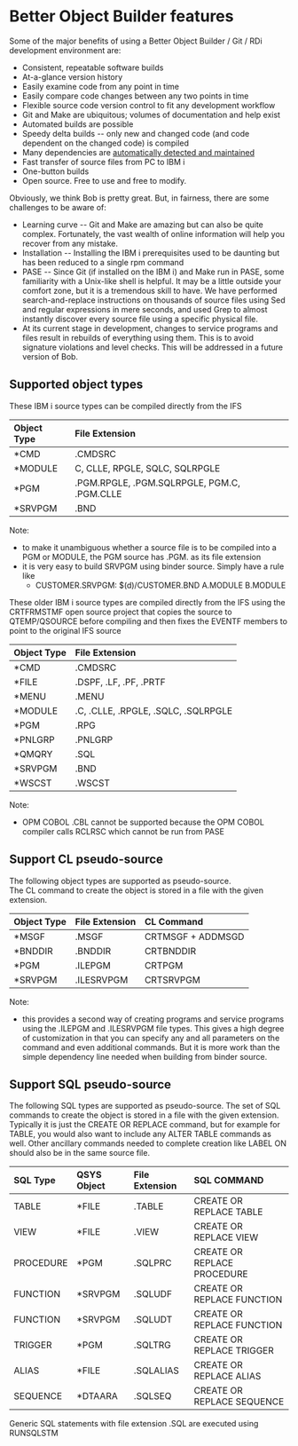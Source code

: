 # Better Object Builder features

Some of the major benefits of using a Better Object Builder / Git / RDi development environment are:

* Consistent, repeatable software builds
* At-a-glance version history
* Easily examine code from any point in time
* Easily compare code changes between any two points in time
* Flexible source code version control to fit any development workflow
* Git and Make are ubiquitous; volumes of documentation and help exist
* Automated builds are possible
* Speedy delta builds -- only new and changed code (and code dependent on the changed code) is compiled
* Many dependencies are [automatically detected and maintained](https://github.com/IBM/ibmi-bob/wiki/create-makefile#a-note-about-dependencies)
* Fast transfer of source files from PC to IBM i
* One-button builds
* Open source.  Free to use and free to modify.

Obviously, we think Bob is pretty great.  But, in fairness, there are some challenges to be aware of:

* Learning curve -- Git and Make are amazing but can also be quite complex.  Fortunately, the vast wealth of online information will help you recover from any mistake.
* Installation -- Installing the IBM i prerequisites used to be daunting but has been reduced to a single rpm command
* PASE -- Since Git (if installed on the IBM i) and Make run in PASE, some familiarity with a Unix-like shell is helpful.  It may be a little outside your comfort zone, but it is a tremendous skill to have.  We have performed search-and-replace instructions on thousands of source files using Sed and regular expressions in mere seconds, and used Grep to almost instantly discover every source file using a specific physical file.
* At its current stage in development, changes to service programs and files result in rebuilds of everything using them.  This is to avoid signature violations and level checks.  This will be addressed in a future version of Bob.

## Supported object types

These IBM i source types can be compiled directly from the IFS

| Object Type | File Extension                              |
| :---------- | :------------------------------------------ |
| *CMD        | .CMDSRC                                     |
| *MODULE     | C, CLLE, RPGLE, SQLC, SQLRPGLE              |
| *PGM        | .PGM.RPGLE, .PGM.SQLRPGLE, PGM.C, .PGM.CLLE |
| *SRVPGM     | .BND                                        |

Note:

* to make it unambiguous whether a source file is to be compiled into a PGM or MODULE, the PGM source has .PGM.<srctype> as its file extension
* it is very easy to build SRVPGM using binder source.  Simply have a rule like
  * CUSTOMER.SRVPGM: $(d)/CUSTOMER.BND A.MODULE B.MODULE


These older IBM i source types are compiled directly from the IFS using the CRTFRMSTMF open source project that copies the source to QTEMP/QSOURCE before compiling and then fixes the EVENTF members to point to the original IFS source

| Object Type | File Extension                      |
| :---------- | :---------------------------------- |
| *CMD        | .CMDSRC                             |
| *FILE       | .DSPF, .LF, .PF, .PRTF              |
| *MENU       | .MENU                               |
| *MODULE     | .C, .CLLE, .RPGLE, .SQLC, .SQLRPGLE |
| *PGM        | .RPG                                |
| *PNLGRP     | .PNLGRP                             |
| *QMQRY      | .SQL                                |
| *SRVPGM     | .BND                                |
| *WSCST      | .WSCST                              |

Note:

* OPM COBOL .CBL cannot be supported because the OPM COBOL compiler calls RCLRSC which cannot be run from PASE

## Support CL pseudo-source

The following object types are supported as pseudo-source.  
The CL command to create the object is stored in a file with the given extension.  

| Object Type | File Extension | CL Command        |
| :---------- | :------------- | :---------------- |
| *MSGF       | .MSGF          | CRTMSGF + ADDMSGD |
| *BNDDIR     | .BNDDIR        | CRTBNDDIR         |
| *PGM        | .ILEPGM        | CRTPGM            |
| *SRVPGM     | .ILESRVPGM     | CRTSRVPGM         |

Note:

* this provides a second way of creating programs and service programs using the .ILEPGM and .ILESRVPGM file types.  This gives a high degree of customization in that you can specify any and all parameters on the command and even additional commands.  But it is more work than the simple dependency line needed when building from binder source.

## Support SQL pseudo-source

The following SQL types are supported as pseudo-source.
The set of SQL commands to create the object is stored in a file with the given extension. Typically it is just the CREATE OR REPLACE command, but for example for TABLE, you would also want to include any ALTER TABLE commands as well.  Other ancillary commands needed to complete creation like LABEL ON should also be in the same source file. 

| SQL Type  | QSYS Object | File Extension | SQL COMMAND                 |
| :-------- | :---------- | :------------- | :-------------------------- |
| TABLE     | *FILE       | .TABLE         | CREATE OR REPLACE TABLE     |
| VIEW      | *FILE       | .VIEW          | CREATE OR REPLACE VIEW      |
| PROCEDURE | *PGM        | .SQLPRC        | CREATE OR REPLACE PROCEDURE |
| FUNCTION  | *SRVPGM     | .SQLUDF        | CREATE OR REPLACE FUNCTION  |
| FUNCTION  | *SRVPGM     | .SQLUDT        | CREATE OR REPLACE FUNCTION  |
| TRIGGER   | *PGM        | .SQLTRG        | CREATE OR REPLACE TRIGGER   |
| ALIAS     | *FILE       | .SQLALIAS      | CREATE OR REPLACE ALIAS     |
| SEQUENCE  | *DTAARA     | .SQLSEQ        | CREATE OR REPLACE SEQUENCE  |

Generic SQL statements with file extension .SQL are executed using RUNSQLSTM